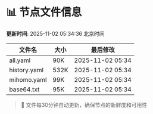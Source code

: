 # 📊 节点文件信息

**更新时间**: 2025-11-02 05:34:36 北京时间

| 文件名 | 大小 | 最后修改 |
|--------|------|----------|
| all.yaml | 90K | 2025-11-02 05:34 |
| history.yaml | 532K | 2025-11-02 05:34 |
| mihomo.yaml | 99K | 2025-11-02 05:34 |
| base64.txt | 95K | 2025-11-02 05:34 |

> 🔄 文件每30分钟自动更新，确保节点的新鲜度和可用性
